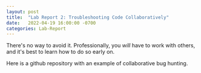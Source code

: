 ```yaml
---
layout: post
title:  "Lab Report 2: Troubleshooting Code Collaboratively"
date:   2022-04-19 16:00:00 -0700
categories: Lab-Report 
---
```

There's no way to avoid it. Professionally, you *will* have to work with others, and it's best to learn how to do so early on.

Here is a github repository with an example of collaborative bug hunting.

<div class="github-card" data-user="nqrwhal" data-repo="markdown-parser"></div>
<script src="https://cdn.jsdelivr.net/gh/lepture/github-cards@latest/jsdelivr/widget.js"></script>